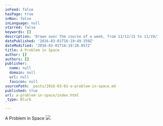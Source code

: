 ```yaml
---
inFeed: false
hasPage: true
inNav: false
inLanguage: null
starred: false
keywords: []
description: 'Drawn over the course of a week, from 11/12/15 to 11/19/15'
datePublished: '2016-03-01T16:19:49.359Z'
dateModified: '2016-03-01T16:19:26.057Z'
title: A Problem in Space
author: []
authors: []
publisher:
  name: null
  domain: null
  url: null
  favicon: null
sourcePath: _posts/2016-03-01-a-problem-in-space.md
published: true
url: a-problem-in-space/index.html
_type: Blurb

---
```

A Problem in Space
![](https://the-grid-user-content.s3-us-west-2.amazonaws.com/e577e563-0c1a-468e-89e2-66b20106ee53.jpg)